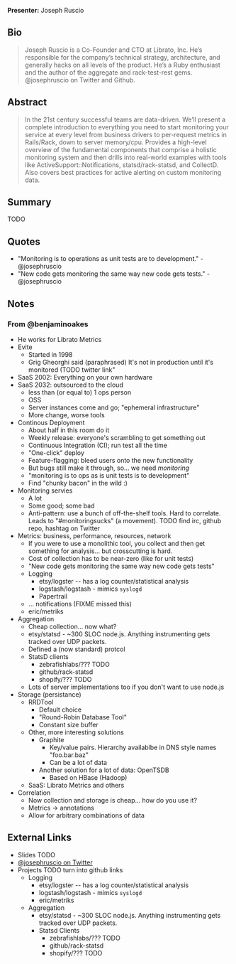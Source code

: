 **Presenter:** Joseph Ruscio

## Bio

> Joseph Ruscio is a Co-Founder and CTO at Librato, Inc. He’s responsible for the company’s technical strategy, architecture, and generally hacks on all levels of the product. He’s a Ruby enthusiast and the author of the aggregate and rack-test-rest gems. @josephruscio on Twitter and Github.

## Abstract

> In the 21st century successful teams are data-driven. We’ll present a complete introduction to everything you need to start monitoring your service at every level from business drivers to per-request metrics in Rails/Rack, down to server memory/cpu. Provides a high-level overview of the fundamental components that comprise a holistic monitoring system and then drills into real-world examples with tools like ActiveSupport::Notifications, statsd/rack-statsd, and CollectD. Also covers best practices for active alerting on custom monitoring data.

## Summary

TODO

## Quotes

* "Monitoring is to operations as unit tests are to development." - @josephruscio
* "New code gets monitoring the same way new code gets tests." - @josephruscio

## Notes

### From @benjaminoakes

* He works for Librato Metrics
* Evite
    * Started in 1998
    * Grig Gheorghi said (paraphrased) It's not in production until it's monitored (TODO twitter link"
* SaaS 2002: Everything on your own hardware
* SaaS 2032: outsourced to the cloud
    * less than (or equal to) 1 ops person
    * OSS
    * Server instances come and go; "ephemeral infrastructure"
    * More change, worse tools
* Continous Deployment
    * About half in this room do it
    * Weekly release: everyone's scrambling to get something out
    * Continuous Integration (CI); run test all the time
    * "One-click" deploy
    * Feature-flagging: bleed users onto the new functionality
    * But bugs still make it through, so... we need _monitoring_
    * "monitoring is to ops as is unit tests is to development"
    * Find "chunky bacon" in the wild  :)
* Monitoring servies
    * A lot
    * Some good; some bad
    * Anti-pattern: use a bunch of off-the-shelf tools.  Hard to correlate.  Leads to "#monitoringsucks" (a movement).  TODO find irc, github repo, hashtag on Twitter
* Metrics: business, performance, resources, network
    * If you were to use a monolithic tool, you collect and then get something for analysis... but crosscutting is hard.
    * Cost of collection has to be near-zero (like for unit tests)
    * "New code gets monitoring the same way new code gets tests"
    * Logging
        * etsy/logster -- has a log counter/statistical analysis
        * logstash/logstash - mimics `syslogd`
        * Papertrail
    * ... notifications (FIXME missed this)
    * eric/metriks
* Aggregation
    * Cheap collection... now what?
    * etsy/statsd - ~300 SLOC node.js.  Anything instrumenting gets tracked over UDP packets.
    * Defined a (now standard) protcol
    * StatsD clients
        * zebrafishlabs/??? TODO
        * github/rack-statsd 
        * shopify/??? TODO
    * Lots of server implementations too if you don't want to use node.js
* Storage (persistance)
    * RRDTool
        * Default choice
        * "Round-Robin Database Tool"
        * Constant size buffer
    * Other, more interesting solutions
        * Graphite
            * Key/value pairs.  Hierarchy availablbe in DNS style names "foo.bar.baz"
            * Can be a lot of data
        * Another solution for a lot of data:  OpenTSDB
            * Based on HBase (Hadoop)
    * SaaS: Librato Metrics and others
* Correlation
    * Now collection and storage is cheap... how do you use it?
    * Metrics -> annotations
    * Allow for arbitrary combinations of data

## External Links

* Slides TODO
* [@josephruscio on Twitter](http://twitter.com/josephruscio)
* Projects TODO turn into github links
    * Logging
        * etsy/logster -- has a log counter/statistical analysis
        * logstash/logstash - mimics `syslogd`
        * eric/metriks
    * Aggregation
        * etsy/statsd - ~300 SLOC node.js.  Anything instrumenting gets tracked over UDP packets.
        * Statsd Clients
            * zebrafishlabs/??? TODO
            * github/rack-statsd
            * shopify/??? TODO
